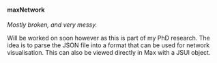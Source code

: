 #### maxNetwork ####

_Mostly broken, and very messy._

Will be worked on soon however as this is part of my PhD research.
The idea is to parse the JSON file into a format that can be used for network visualisation.
This can also be viewed directly in Max with a JSUI object.